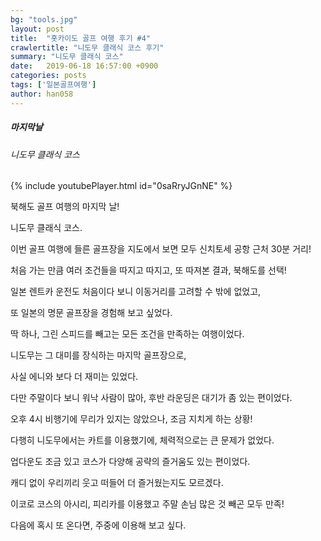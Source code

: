 ```yaml
---
bg: "tools.jpg"
layout: post
title:  "홋카이도 골프 여행 후기 #4"
crawlertitle: "니도무 클래식 코스 후기"
summary: "니도무 클래식 코스"
date:   2019-06-18 16:57:00 +0900
categories: posts
tags: ['일본골프여행']
author: han058
---
```

##### 마지막날
###### 니도무 클래식 코스
{% include youtubePlayer.html id="0saRryJGnNE" %}

북해도 골프 여행의 마지막 날!

니도무 클래식 코스.

이번 골프 여행에 들른 골프장을 지도에서 보면 모두 신치토세 공항 근처 30분 거리!

처음 가는 만큼 여러 조건들을 따지고 따지고, 또 따져본 결과, 북해도를 선택!
	
일본 렌트카 운전도 처음이다 보니 이동거리를 고려할 수 밖에 없었고,
	
또 일본의 명문 골프장을 경험해 보고 싶었다.

딱 하나, 그린 스피드를 빼고는 모든 조건을 만족하는 여행이었다.

니도무는 그 대미를 장식하는 마지막 골프장으로,

사실 에니와 보다 더 재미는 있었다.

다만 주말이다 보니 워낙 사람이 많아, 후반 라운딩은 대기가 좀 있는 편이었다.

오후 4시 비행기에 무리가 있지는 않았으나, 조금 지치게 하는 상황!

다행히 니도무에서는 카트를 이용했기에, 체력적으로는 큰 문제가 없었다.

업다운도 조금 있고 코스가 다양해 공략의 즐거움도 있는 편이었다.

캐디 없이 우리끼리 웃고 떠들어 더 즐거웠는지도 모르겠다.

이코로 코스의 아시리, 피리카를 이용했고 주말 손님 많은 것 빼곤 모두 만족!

다음에 혹시 또 온다면, 주중에 이용해 보고 싶다. 
